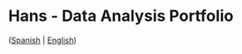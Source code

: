 # Hans - Data Analysis Portfolio 
([Spanish](https://github.com/HansAllTech/Hans_Data_Analysis_Portfolio/blob/main/Proyectos.md#tabla-de-contenido-es--en) | [English](https://github.com/HansAllTech/Hans_Data_Analysis_Portfolio/blob/main/Projects.md#table-of-content-es--en))                                                      
                                                                                                                                                                         
                                                                                       
                                                                                                      
                                                                           
                                                                
                                                 
                                                                          
                          
               
      
     
       
  

